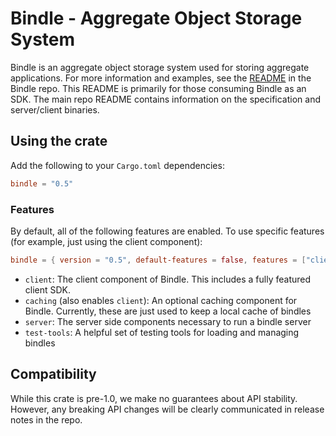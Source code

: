 # Bindle - Aggregate Object Storage System

Bindle is an aggregate object storage system used for storing aggregate applications. For more information and examples, see the [README](https://github.com/deislabs/bindle/blob/master/README.md) in the Bindle repo. This README is primarily for those consuming Bindle as an SDK. The main repo README contains information on the specification and server/client binaries.

## Using the crate

Add the following to your `Cargo.toml` dependencies:

```toml
bindle = "0.5"
```

### Features

By default, all of the following features are enabled. To use specific features (for example, just using the client component):

```toml
bindle = { version = "0.5", default-features = false, features = ["client"]}
```

- `client`: The client component of Bindle. This includes a fully featured client SDK.
- `caching` (also enables `client`): An optional caching component for Bindle. Currently, these are just used to keep a local cache of bindles
- `server`: The server side components necessary to run a bindle server
- `test-tools`: A helpful set of testing tools for loading and managing bindles

## Compatibility

While this crate is pre-1.0, we make no guarantees about API stability. However, any breaking API changes will be clearly communicated in release notes in the repo.
